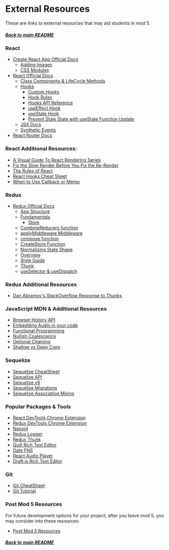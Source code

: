 # External Resources

These are links to external resources that may aid students in mod 5.

##### [Back to main README](../README.md)

### React

- [Create React App Official Docs][cra-docs]
  - [Adding Images][cra-images]
  - [CSS Modules][cra-css-modules]
- [React Official Docs][react-docs]
  - [Class Components & LifeCycle Methods][class-components]
  - [Hooks][react-hooks]
    - [Custom Hooks][custom-hooks]
    - [Hook Rules][react-hook-rules]
    - [Hooks API Reference][hooks-api]
    - [useEffect Hook][react-useeffect]
    - [useState Hook][react-usestate]
    - [Prevent Stale State with useState Function Update][react-function-update]
  - [JSX Docs][react-jsx]
  - [Synthetic Events][synthetic-events]
- [React Router Docs][react-router-docs-v5]
  <!-- Swap this link in when we update content to v6 -->
  <!-- Remove the old relative link when curriculum changes -->
  <!-- - [React Router Docs][react-router-docs-v6] -->

### React Additional Resources:

- [A Visual Guide To React Rendering Series][visual-guide-to-react-rendering]
- [Fix the Slow Render Before You Fix the Re-Render][fix-render]
- [The Rules of React][rules-of-react]
- [React Hooks Cheat Sheet][react-hooks-cheatsheet]
- [When to Use Callback or Memo][when-use-callback-memo]

### Redux

- [Redux Official Docs][redux-docs]
  - [App Structure][redux-app-structure]
  - [Fundamentals][redux-fundamentals]
    - [Store][redux-store]
  - [CombineReducers function][combine-reducers]
  - [applyMiddleware Middleware][applymiddleware]
  - [compose function][compose]
  - [CreateStore Function][createstore]
  - [Normalizing State Shape][normalizing-state-shape]
  - [Overview][redux-overview]
  - [Style Guide][redux-style-guide]
  - [Thunk][redux-thunks]
  - [useSelector & useDispatch][redux-hooks]

### Redux Additional Resources

- [Dan Abramov's StackOverflow Response to Thunks][redux-abramov-article]

### JavaScript MDN & Additional Resources

- [Browser History API][js-browser-history-api]
- [Embedding Audio in your code][js-embed-audio]
- [Functional Programming][js-functional-programming]
- [Nullish Coalescence][js-nullish-coalescence]
- [Optional Chaining][js-optional-chaining]
- [Shallow vs Deep Copy][js-shallow-vs-deep-copy]

### Sequelize

- [Sequelize CheatSheet][sequelize-cheatsheet]
- [Sequelize API][sequelize-api]
- [Sequelize v6][sequelize-v6]
- [Sequelize Migrations][sequelize-migrations]
- [Sequelize Association Mixins][sequelize-association-mixins]

### Popular Packages & Tools

- [React DevTools Chrome Extension][react-dev-tools]
- [Redux DevTools Chrome Extension][redux-dev-tools]
- [Nanoid][nanoid]
- [Redux Logger][redux-logger]
- [Redux Thunk][redux-thunk]
- [Quill Rich Text Editor][quill]
- [Date FNS][date-fns]
- [React Audio Player][audio-player]
- [Draft.js Rich Text Editor][draftjs]

### Git

- [Git CheatSheet][git-cheetsheat]
- [Git Tutorial][git-tutorial]

### Post Mod 5 Resources

For future development options for your project, after you leave mod 5, you may
consider into these resources:

- [Post Mod 5 Resources](./post-mod-5-resources.md)

##### [Back to main README](../README.md)

<!-- react -->

[cra-docs]: https://create-react-app.dev/docs/getting-started/
[cra-images]: https://create-react-app.dev/docs/adding-images-fonts-and-files
[cra-css-modules]: https://create-react-app.dev/docs/adding-a-css-modules-stylesheet/
[react-docs]: https://reactjs.org/docs/getting-started.html
[react-function-update]: https://reactjs.org/docs/hooks-reference.html#usestate
[react-usestate]: https://reactjs.org/docs/hooks-state.html
[react-useeffect]: https://reactjs.org/docs/hooks-effect.html
[react-jsx]: https://reactjs.org/docs/introducing-jsx.html
[custom-hooks]: https://reactjs.org/docs/hooks-custom.html
[react-hooks]: https://reactjs.org/docs/hooks-intro.html
[react-hook-rules]: https://reactjs.org/docs/hooks-rules.html
[synthetic-events]: https://reactjs.org/docs/events.html
[class-components]: https://reactjs.org/docs/react-component.html
[hooks-api]: https://reactjs.org/docs/hooks-reference.html
[react-router-docs-v5]: https://reactrouter.com/web/guides/quick-start
[react-router-docs-v6]: https://reactrouter.com/docs/en/v6/getting-started/overview

<!-- react additional resources -->

[fix-render]: https://kentcdodds.com/blog/fix-the-slow-render-before-you-fix-the-re-render
[react-hooks-cheatsheet]: https://gist.github.com/jamesurobertson/f87c68f5eb2839e3dee88279aca6054c
[rules-of-react]: https://gist.github.com/sebmarkbage/75f0838967cd003cd7f9ab938eb1958f
[when-use-callback-memo]: https://kentcdodds.com/blog/usememo-and-usecallback
[visual-guide-to-react-rendering]: https://alexsidorenko.com/blog/react-render-always-rerenders/

<!-- redux -->

[redux-docs]: https://redux.js.org/introduction/getting-started
[redux-overview]: https://redux.js.org/tutorials/essentials/part-1-overview-concepts
[redux-app-structure]: https://redux.js.org/tutorials/essentials/part-2-app-structure
[redux-thunks]: https://redux.js.org/tutorials/essentials/part-5-async-logic
[normalize-and-performance]: https://redux.js.org/tutorials/essentials/part-6-performance-normalization
[redux-store]: https://redux.js.org/tutorials/fundamentals/part-4-store
[redux-fundamentals]: https://redux.js.org/tutorials/fundamentals/part-1-overview
[redux-style-guide]: https://redux.js.org/style-guide/style-guide
[redux-hooks]: https://react-redux.js.org/api/hooks
[createstore]: https://redux.js.org/api/createstore
[redux-store]: https://redux.js.org/api/store
[normalizing-state-shape]: https://redux.js.org/usage/structuring-reducers/normalizing-state-shape
[combine-reducers]: https://redux.js.org/api/combinereducers
[applymiddleware]: https://redux.js.org/api/applymiddleware
[compose]: https://redux.js.org/api/compose
[redux-thunk]: https://www.npmjs.com/package/redux-thunk

<!-- redux additional resources -->

[redux-abramov-article]: https://stackoverflow.com/questions/34570758/why-do-we-need-middleware-for-async-flow-in-redux/34599594#34599594

<!-- vanilla js -->

[js-browser-history-api]: https://developer.mozilla.org/en-US/docs/Web/API/History_API
[js-embed-audio]: https://developer.mozilla.org/en-US/docs/Web/HTML/Element/audio
[js-functional-programming]: https://medium.com/javascript-scene/master-the-javascript-interview-what-is-functional-programming-7f218c68b3a0
[js-nullish-coalescence]: https://developer.mozilla.org/en-US/docs/Web/JavaScript/Reference/Operators/Nullish_coalescing_operator
[js-optional-chaining]: https://developer.mozilla.org/en-US/docs/Web/JavaScript/Reference/Operators/Optional_chaining
[js-shallow-vs-deep-copy]: https://javascript.plainenglish.io/shallow-copy-and-deep-copy-in-javascript-a0a04104ab5c

<!-- sequelize -->

[sequelize-api]: https://sequelize.org/master/identifiers.html
[sequelize-v6]: https://sequelize.org/v6/
[sequelize-cheatsheet]: ../assets/sequelize-cheatsheet.pdf
[sequelize-migrations]: https://sequelize.org/master/manual/migrations.html
[sequelize-association-mixins]: https://stackoverflow.com/questions/49467654/what-methods-mixins-sequelize-adds-to-the-models-when-an-association-is-made

<!-- popular tools -->

[date-fns]: https://www.npmjs.com/package/date-fns
[audio-player]: https://www.npmjs.com/package/react-audio-player
[react-dev-tools]: https://chrome.google.com/webstore/detail/react-developer-tools/fmkadmapgofadopljbjfkapdkoienihi?hl=en
[redux-dev-tools]: https://chrome.google.com/webstore/detail/redux-devtools/lmhkpmbekcpmknklioeibfkpmmfibljd?hl=en
[redux-logger]: https://www.npmjs.com/package/redux-logger
[nanoid]: https://www.npmjs.com/package/nanoid
[quill]: https://www.npmjs.com/package/quill
[draftjs]: https://draftjs.org/

<!--  -->

[react-calendar-vs-react-scheduler]: https://www.telerik.com/blogs/react-calendar-vs-react-scheduler-whats-difference-when-use#:~:text=A%20React%20calendar%20component%20is,birth%20or%20employee%20start%20date.&text=So%20a%20calendar%20is%20more,used%20for%20detailed%20schedules%2Fagendas.
[reconciliation-deep-dive]: https://www.velotio.com/engineering-blog/react-fiber-algorithm
[react-rendering-behavior]: https://blog.isquaredsoftware.com/2020/05/blogged-answers-a-mostly-complete-guide-to-react-rendering-behavior/
[context-not-state-management-tool]: https://blog.isquaredsoftware.com/2021/01/context-redux-differences/
[context-not-state-management]: https://blog.isquaredsoftware.com/2021/01/context-redux-differences/
[redux-vs-context-api]: https://daveceddia.com/context-api-vs-redux/

<!-- git links -->

[git-cheetsheat]: ../assets/git-cheetsheat.pdf
[git-tutorial]: https://www.atlassian.com/git/tutorials/setting-up-a-repository
